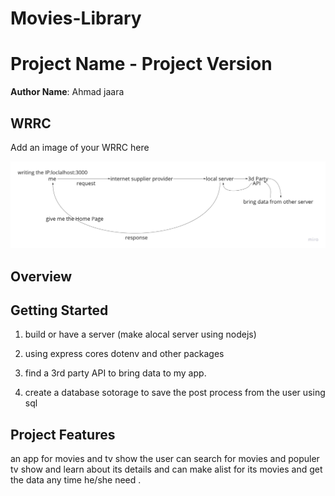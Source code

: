 # Movies-Library

# Project Name - Project Version

**Author Name**: Ahmad jaara

## WRRC

Add an image of your WRRC here

![wrrc](./image/wrrc2.jpg)

## Overview

## Getting Started
<!-- What are the steps that a user must take in order to build this app on their own machine and get it running? -->

1. build or have a server (make alocal server using nodejs)

2. using express cores dotenv and other packages  

3. find a 3rd party API to bring data to my app.

4. create a database sotorage to save the post process from the user using sql 

## Project Features
<!-- What are the features included in you app -->
an app for movies and tv show the user can search for movies and populer tv show and learn about its details  and can make alist for its movies and get the data any time he/she need .
